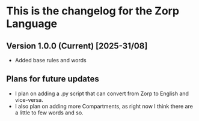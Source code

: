 # This is the changelog for the Zorp Language

## Version 1.0.0 (Current) [2025-31/08]
- Added base rules and words

## Plans for future updates
- I plan on adding a .py script that can convert from Zorp to English and vice-versa.
- I also plan on adding more Compartments, as right now I think there are a little to few words and so.
